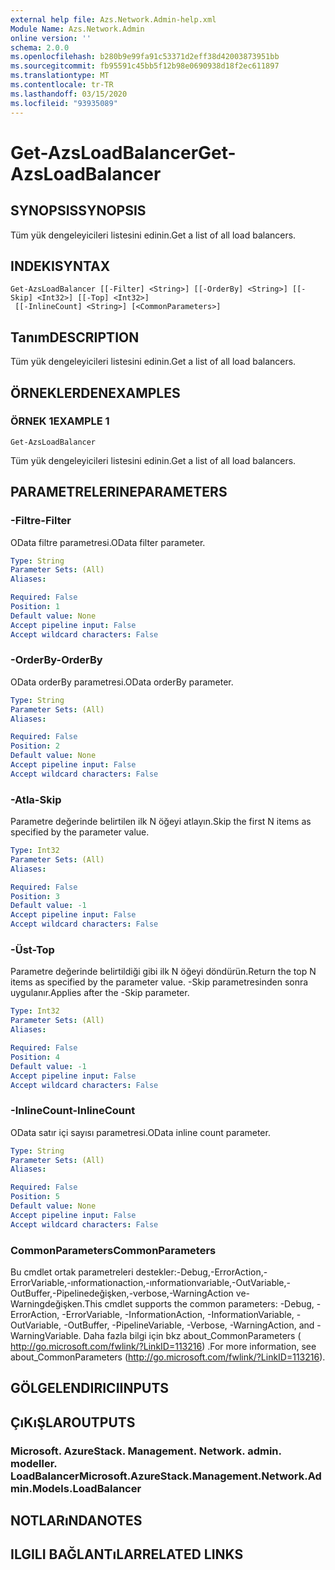 ```yaml
---
external help file: Azs.Network.Admin-help.xml
Module Name: Azs.Network.Admin
online version: ''
schema: 2.0.0
ms.openlocfilehash: b280b9e99fa91c53371d2eff38d42003873951bb
ms.sourcegitcommit: fb95591c45bb5f12b98e0690938d18f2ec611897
ms.translationtype: MT
ms.contentlocale: tr-TR
ms.lasthandoff: 03/15/2020
ms.locfileid: "93935089"
---
```

# <span data-ttu-id="2a993-101">Get-AzsLoadBalancer</span><span class="sxs-lookup"><span data-stu-id="2a993-101">Get-AzsLoadBalancer</span></span>

## <span data-ttu-id="2a993-102">SYNOPSIS</span><span class="sxs-lookup"><span data-stu-id="2a993-102">SYNOPSIS</span></span>
<span data-ttu-id="2a993-103">Tüm yük dengeleyicileri listesini edinin.</span><span class="sxs-lookup"><span data-stu-id="2a993-103">Get a list of all load balancers.</span></span>

## <span data-ttu-id="2a993-104">INDEKI</span><span class="sxs-lookup"><span data-stu-id="2a993-104">SYNTAX</span></span>

```
Get-AzsLoadBalancer [[-Filter] <String>] [[-OrderBy] <String>] [[-Skip] <Int32>] [[-Top] <Int32>]
 [[-InlineCount] <String>] [<CommonParameters>]
```

## <span data-ttu-id="2a993-105">Tanım</span><span class="sxs-lookup"><span data-stu-id="2a993-105">DESCRIPTION</span></span>
<span data-ttu-id="2a993-106">Tüm yük dengeleyicileri listesini edinin.</span><span class="sxs-lookup"><span data-stu-id="2a993-106">Get a list of all load balancers.</span></span>

## <span data-ttu-id="2a993-107">ÖRNEKLERDEN</span><span class="sxs-lookup"><span data-stu-id="2a993-107">EXAMPLES</span></span>

### <span data-ttu-id="2a993-108">ÖRNEK 1</span><span class="sxs-lookup"><span data-stu-id="2a993-108">EXAMPLE 1</span></span>
```
Get-AzsLoadBalancer
```

<span data-ttu-id="2a993-109">Tüm yük dengeleyicileri listesini edinin.</span><span class="sxs-lookup"><span data-stu-id="2a993-109">Get a list of all load balancers.</span></span>

## <span data-ttu-id="2a993-110">PARAMETRELERINE</span><span class="sxs-lookup"><span data-stu-id="2a993-110">PARAMETERS</span></span>

### <span data-ttu-id="2a993-111">-Filtre</span><span class="sxs-lookup"><span data-stu-id="2a993-111">-Filter</span></span>
<span data-ttu-id="2a993-112">OData filtre parametresi.</span><span class="sxs-lookup"><span data-stu-id="2a993-112">OData filter parameter.</span></span>

```yaml
Type: String
Parameter Sets: (All)
Aliases:

Required: False
Position: 1
Default value: None
Accept pipeline input: False
Accept wildcard characters: False
```

### <span data-ttu-id="2a993-113">-OrderBy</span><span class="sxs-lookup"><span data-stu-id="2a993-113">-OrderBy</span></span>
<span data-ttu-id="2a993-114">OData orderBy parametresi.</span><span class="sxs-lookup"><span data-stu-id="2a993-114">OData orderBy parameter.</span></span>

```yaml
Type: String
Parameter Sets: (All)
Aliases:

Required: False
Position: 2
Default value: None
Accept pipeline input: False
Accept wildcard characters: False
```

### <span data-ttu-id="2a993-115">-Atla</span><span class="sxs-lookup"><span data-stu-id="2a993-115">-Skip</span></span>
<span data-ttu-id="2a993-116">Parametre değerinde belirtilen ilk N öğeyi atlayın.</span><span class="sxs-lookup"><span data-stu-id="2a993-116">Skip the first N items as specified by the parameter value.</span></span>

```yaml
Type: Int32
Parameter Sets: (All)
Aliases:

Required: False
Position: 3
Default value: -1
Accept pipeline input: False
Accept wildcard characters: False
```

### <span data-ttu-id="2a993-117">-Üst</span><span class="sxs-lookup"><span data-stu-id="2a993-117">-Top</span></span>
<span data-ttu-id="2a993-118">Parametre değerinde belirtildiği gibi ilk N öğeyi döndürün.</span><span class="sxs-lookup"><span data-stu-id="2a993-118">Return the top N items as specified by the parameter value.</span></span>
<span data-ttu-id="2a993-119">-Skip parametresinden sonra uygulanır.</span><span class="sxs-lookup"><span data-stu-id="2a993-119">Applies after the -Skip parameter.</span></span>

```yaml
Type: Int32
Parameter Sets: (All)
Aliases:

Required: False
Position: 4
Default value: -1
Accept pipeline input: False
Accept wildcard characters: False
```

### <span data-ttu-id="2a993-120">-InlineCount</span><span class="sxs-lookup"><span data-stu-id="2a993-120">-InlineCount</span></span>
<span data-ttu-id="2a993-121">OData satır içi sayısı parametresi.</span><span class="sxs-lookup"><span data-stu-id="2a993-121">OData inline count parameter.</span></span>

```yaml
Type: String
Parameter Sets: (All)
Aliases:

Required: False
Position: 5
Default value: None
Accept pipeline input: False
Accept wildcard characters: False
```

### <span data-ttu-id="2a993-122">CommonParameters</span><span class="sxs-lookup"><span data-stu-id="2a993-122">CommonParameters</span></span>
<span data-ttu-id="2a993-123">Bu cmdlet ortak parametreleri destekler:-Debug,-ErrorAction,-ErrorVariable,-ınformationaction,-ınformationvariable,-OutVariable,-OutBuffer,-Pipelinedeğişken,-verbose,-WarningAction ve-Warningdeğişken.</span><span class="sxs-lookup"><span data-stu-id="2a993-123">This cmdlet supports the common parameters: -Debug, -ErrorAction, -ErrorVariable, -InformationAction, -InformationVariable, -OutVariable, -OutBuffer, -PipelineVariable, -Verbose, -WarningAction, and -WarningVariable.</span></span> <span data-ttu-id="2a993-124">Daha fazla bilgi için bkz about_CommonParameters ( http://go.microsoft.com/fwlink/?LinkID=113216) .</span><span class="sxs-lookup"><span data-stu-id="2a993-124">For more information, see about_CommonParameters (http://go.microsoft.com/fwlink/?LinkID=113216).</span></span>

## <span data-ttu-id="2a993-125">GÖLGELENDIRICI</span><span class="sxs-lookup"><span data-stu-id="2a993-125">INPUTS</span></span>

## <span data-ttu-id="2a993-126">ÇıKıŞLAR</span><span class="sxs-lookup"><span data-stu-id="2a993-126">OUTPUTS</span></span>

### <span data-ttu-id="2a993-127">Microsoft. AzureStack. Management. Network. admin. modeller. LoadBalancer</span><span class="sxs-lookup"><span data-stu-id="2a993-127">Microsoft.AzureStack.Management.Network.Admin.Models.LoadBalancer</span></span>

## <span data-ttu-id="2a993-128">NOTLARıNDA</span><span class="sxs-lookup"><span data-stu-id="2a993-128">NOTES</span></span>

## <span data-ttu-id="2a993-129">ILGILI BAĞLANTıLAR</span><span class="sxs-lookup"><span data-stu-id="2a993-129">RELATED LINKS</span></span>
